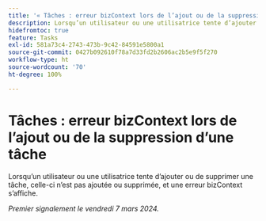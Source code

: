 ```yaml
---
title: '« Tâches : erreur bizContext lors de l’ajout ou de la suppression d’une tâche »'
description: Lorsqu’un utilisateur ou une utilisatrice tente d’ajouter ou de supprimer une tâche, celle-ci n’est pas ajoutée ou supprimée, et une erreur bizContext s’affiche.
hidefromtoc: true
feature: Tasks
exl-id: 581a73c4-2743-473b-9c42-84591e5800a1
source-git-commit: 0427b092610f78a7d33fd2b2606ac2b5e9f5f270
workflow-type: ht
source-wordcount: '70'
ht-degree: 100%

---
```


# Tâches : erreur bizContext lors de l’ajout ou de la suppression d’une tâche

Lorsqu’un utilisateur ou une utilisatrice tente d’ajouter ou de supprimer une tâche, celle-ci n’est pas ajoutée ou supprimée, et une erreur bizContext s’affiche.

_Premier signalement le vendredi 7 mars 2024._
